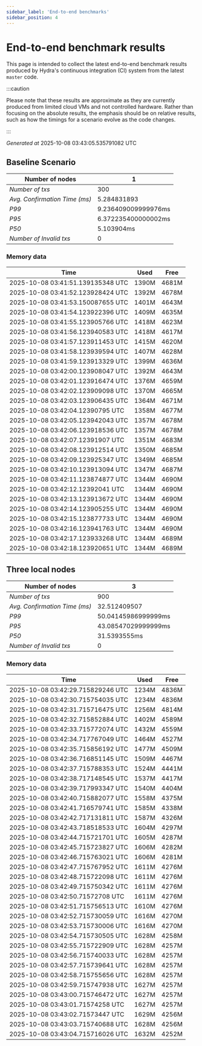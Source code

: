 ```yaml
--- 
sidebar_label: 'End-to-end benchmarks' 
sidebar_position: 4 
--- 
```


# End-to-end benchmark results 

This page is intended to collect the latest end-to-end benchmark  results produced by Hydra's continuous integration (CI) system from  the latest `master` code.

:::caution

Please note that these results are approximate  as they are currently produced from limited cloud VMs and not controlled hardware.  Rather than focusing on the absolute results,   the emphasis should be on relative results,  such as how the timings for a scenario evolve as the code changes.

:::

_Generated at_  2025-10-08 03:43:05.535791082 UTC


## Baseline Scenario



| Number of nodes |  1 | 
| -- | -- |
| _Number of txs_ | 300 |
| _Avg. Confirmation Time (ms)_ | 5.284831893 |
| _P99_ | 9.236409009999976ms |
| _P95_ | 6.372235400000002ms |
| _P50_ | 5.103904ms |
| _Number of Invalid txs_ | 0 |
      

### Memory data 

 | Time | Used | Free | 
|------------------------------------|------|------|
 | 2025-10-08 03:41:51.139135348 UTC | 1390M | 4681M | 
 | 2025-10-08 03:41:52.123928424 UTC | 1392M | 4678M | 
 | 2025-10-08 03:41:53.150087655 UTC | 1401M | 4643M | 
 | 2025-10-08 03:41:54.123922396 UTC | 1409M | 4635M | 
 | 2025-10-08 03:41:55.123905766 UTC | 1418M | 4623M | 
 | 2025-10-08 03:41:56.123940583 UTC | 1418M | 4617M | 
 | 2025-10-08 03:41:57.123911453 UTC | 1415M | 4620M | 
 | 2025-10-08 03:41:58.123939594 UTC | 1407M | 4628M | 
 | 2025-10-08 03:41:59.123913329 UTC | 1399M | 4636M | 
 | 2025-10-08 03:42:00.123908047 UTC | 1392M | 4643M | 
 | 2025-10-08 03:42:01.123916474 UTC | 1376M | 4659M | 
 | 2025-10-08 03:42:02.123909098 UTC | 1370M | 4665M | 
 | 2025-10-08 03:42:03.123906435 UTC | 1364M | 4671M | 
 | 2025-10-08 03:42:04.12390795 UTC | 1358M | 4677M | 
 | 2025-10-08 03:42:05.123942043 UTC | 1357M | 4678M | 
 | 2025-10-08 03:42:06.123918536 UTC | 1357M | 4678M | 
 | 2025-10-08 03:42:07.12391907 UTC | 1351M | 4683M | 
 | 2025-10-08 03:42:08.123912514 UTC | 1350M | 4685M | 
 | 2025-10-08 03:42:09.123925347 UTC | 1349M | 4685M | 
 | 2025-10-08 03:42:10.123913094 UTC | 1347M | 4687M | 
 | 2025-10-08 03:42:11.123874877 UTC | 1344M | 4690M | 
 | 2025-10-08 03:42:12.12392041 UTC | 1344M | 4690M | 
 | 2025-10-08 03:42:13.123913672 UTC | 1344M | 4690M | 
 | 2025-10-08 03:42:14.123905255 UTC | 1344M | 4690M | 
 | 2025-10-08 03:42:15.123877733 UTC | 1344M | 4690M | 
 | 2025-10-08 03:42:16.123941763 UTC | 1344M | 4690M | 
 | 2025-10-08 03:42:17.123933268 UTC | 1344M | 4689M | 
 | 2025-10-08 03:42:18.123920651 UTC | 1344M | 4689M | 


## Three local nodes



| Number of nodes |  3 | 
| -- | -- |
| _Number of txs_ | 900 |
| _Avg. Confirmation Time (ms)_ | 32.512409507 |
| _P99_ | 50.04145986999999ms |
| _P95_ | 43.08547029999999ms |
| _P50_ | 31.5393555ms |
| _Number of Invalid txs_ | 0 |
      

### Memory data 

 | Time | Used | Free | 
|------------------------------------|------|------|
 | 2025-10-08 03:42:29.715829246 UTC | 1234M | 4836M | 
 | 2025-10-08 03:42:30.715754035 UTC | 1234M | 4836M | 
 | 2025-10-08 03:42:31.715716475 UTC | 1256M | 4814M | 
 | 2025-10-08 03:42:32.715852884 UTC | 1402M | 4589M | 
 | 2025-10-08 03:42:33.715772074 UTC | 1432M | 4559M | 
 | 2025-10-08 03:42:34.717767049 UTC | 1464M | 4527M | 
 | 2025-10-08 03:42:35.715856192 UTC | 1477M | 4509M | 
 | 2025-10-08 03:42:36.716851145 UTC | 1509M | 4467M | 
 | 2025-10-08 03:42:37.715788353 UTC | 1524M | 4441M | 
 | 2025-10-08 03:42:38.717148545 UTC | 1537M | 4417M | 
 | 2025-10-08 03:42:39.717993347 UTC | 1540M | 4404M | 
 | 2025-10-08 03:42:40.715882077 UTC | 1558M | 4375M | 
 | 2025-10-08 03:42:41.716579741 UTC | 1585M | 4338M | 
 | 2025-10-08 03:42:42.717131811 UTC | 1587M | 4326M | 
 | 2025-10-08 03:42:43.718518533 UTC | 1604M | 4297M | 
 | 2025-10-08 03:42:44.715721701 UTC | 1605M | 4287M | 
 | 2025-10-08 03:42:45.715723827 UTC | 1606M | 4282M | 
 | 2025-10-08 03:42:46.715763021 UTC | 1606M | 4281M | 
 | 2025-10-08 03:42:47.715767952 UTC | 1611M | 4276M | 
 | 2025-10-08 03:42:48.715722098 UTC | 1611M | 4276M | 
 | 2025-10-08 03:42:49.715750342 UTC | 1611M | 4276M | 
 | 2025-10-08 03:42:50.71572708 UTC | 1611M | 4276M | 
 | 2025-10-08 03:42:51.715756513 UTC | 1610M | 4276M | 
 | 2025-10-08 03:42:52.715730059 UTC | 1616M | 4270M | 
 | 2025-10-08 03:42:53.715730006 UTC | 1616M | 4270M | 
 | 2025-10-08 03:42:54.715730505 UTC | 1628M | 4258M | 
 | 2025-10-08 03:42:55.715722909 UTC | 1628M | 4257M | 
 | 2025-10-08 03:42:56.715740033 UTC | 1628M | 4257M | 
 | 2025-10-08 03:42:57.715739641 UTC | 1628M | 4257M | 
 | 2025-10-08 03:42:58.715755656 UTC | 1628M | 4257M | 
 | 2025-10-08 03:42:59.715747938 UTC | 1627M | 4257M | 
 | 2025-10-08 03:43:00.715746472 UTC | 1627M | 4257M | 
 | 2025-10-08 03:43:01.71574258 UTC | 1627M | 4257M | 
 | 2025-10-08 03:43:02.71573447 UTC | 1629M | 4256M | 
 | 2025-10-08 03:43:03.715740688 UTC | 1628M | 4256M | 
 | 2025-10-08 03:43:04.715716026 UTC | 1632M | 4252M | 

